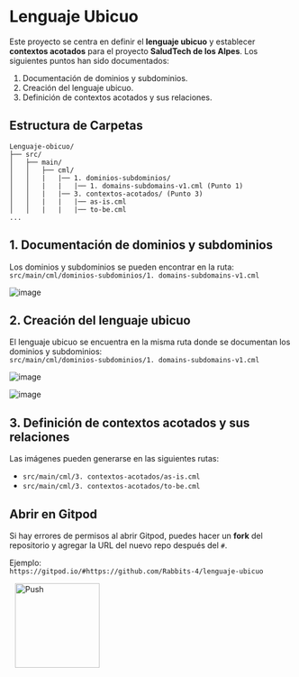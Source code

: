 # Lenguaje Ubicuo

Este proyecto se centra en definir el **lenguaje ubicuo** y establecer **contextos acotados** para el proyecto **SaludTech de los Alpes**. Los siguientes puntos han sido documentados:

1. Documentación de dominios y subdominios.
2. Creación del lenguaje ubicuo.
3. Definición de contextos acotados y sus relaciones.

## Estructura de Carpetas

```
Lenguaje-obicuo/
├── src/
│   ├── main/
│   │   ├── cml/
│   │   |   |── 1. dominios-subdominios/
│   │   |   |   |── 1. domains-subdomains-v1.cml (Punto 1)
│   │   |   |── 3. contextos-acotados/ (Punto 3)
│   │   |   |   |── as-is.cml
│   │   |   |   |── to-be.cml
...
```

## 1. Documentación de dominios y subdominios

Los dominios y subdominios se pueden encontrar en la ruta:  
`src/main/cml/dominios-subdominios/1. domains-subdomains-v1.cml`

![image](https://github.com/user-attachments/assets/97f71ad9-fc96-4cf2-a354-6028ebc86ff5)

## 2. Creación del lenguaje ubicuo

El lenguaje ubicuo se encuentra en la misma ruta donde se documentan los dominios y subdominios:  
`src/main/cml/dominios-subdominios/1. domains-subdomains-v1.cml`

![image](https://github.com/user-attachments/assets/2c4aae14-a396-40ba-9842-1fb86b925b75)

![image](https://github.com/user-attachments/assets/de3957b5-69dd-4fea-ae78-62437cea57db)

## 3. Definición de contextos acotados y sus relaciones

Las imágenes pueden generarse en las siguientes rutas:

- `src/main/cml/3. contextos-acotados/as-is.cml`
- `src/main/cml/3. contextos-acotados/to-be.cml`

## Abrir en Gitpod

Si hay errores de permisos al abrir Gitpod, puedes hacer un **fork** del repositorio y agregar la URL del nuevo repo después del `#`.  

Ejemplo:  
`https://gitpod.io/#https://github.com/Rabbits-4/lenguaje-ubicuo`


<a href="https://gitpod.io/#https://github.com/Rabbits-4/lenguaje-obicuo" style="padding: 10px;">
    <img src="https://gitpod.io/button/open-in-gitpod.svg" width="150" alt="Push" align="center">
</a>
